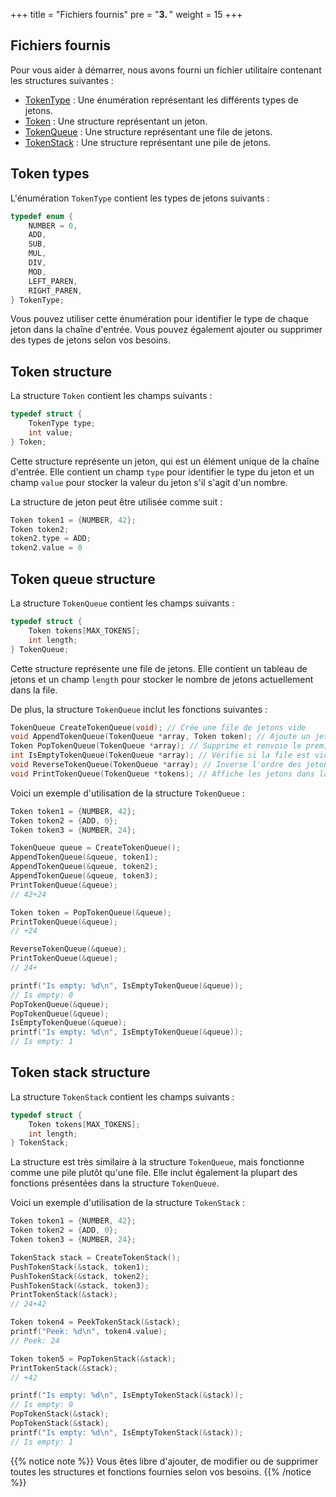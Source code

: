 +++
title = "Fichiers fournis"
pre = "<b>3. </b>"
weight = 15
+++

## Fichiers fournis

Pour vous aider à démarrer, nous avons fourni un fichier utilitaire contenant les structures suivantes :

- [TokenType](#token-types) : Une énumération représentant les différents types de jetons.
- [Token](#token-structure) : Une structure représentant un jeton.
- [TokenQueue](#token-queue-structure) : Une structure représentant une file de jetons.
- [TokenStack](#token-stack-structure) : Une structure représentant une pile de jetons.

## Token types

L'énumération `TokenType` contient les types de jetons suivants :

```c
typedef enum {
    NUMBER = 0,
    ADD,
    SUB,
    MUL,
    DIV,
    MOD,
    LEFT_PAREN,
    RIGHT_PAREN,
} TokenType;
```

Vous pouvez utiliser cette énumération pour identifier le type de chaque jeton dans la chaîne d'entrée. Vous pouvez
également ajouter ou supprimer des types de jetons selon vos besoins.

## Token structure

La structure `Token` contient les champs suivants :

```c
typedef struct {
    TokenType type;
    int value;
} Token;
```

Cette structure représente un jeton, qui est un élément unique de la chaîne d'entrée. Elle contient un champ `type` pour
identifier le type du jeton et un champ `value` pour stocker la valeur du jeton s'il s'agit d'un nombre.

La structure de jeton peut être utilisée comme suit :

```c
Token token1 = {NUMBER, 42};
Token token2;
token2.type = ADD;
token2.value = 0
```

## Token queue structure

La structure `TokenQueue` contient les champs suivants :

```c
typedef struct {
    Token tokens[MAX_TOKENS];
    int length;
} TokenQueue;
```

Cette structure représente une file de jetons. Elle contient un tableau de jetons et un champ `length` pour stocker le
nombre de jetons actuellement dans la file.

De plus, la structure `TokenQueue` inclut les fonctions suivantes :

```c
TokenQueue CreateTokenQueue(void); // Crée une file de jetons vide
void AppendTokenQueue(TokenQueue *array, Token token); // Ajoute un jeton à la fin de la file
Token PopTokenQueue(TokenQueue *array); // Supprime et renvoie le premier jeton de la file
int IsEmptyTokenQueue(TokenQueue *array); // Vérifie si la file est vide
void ReverseTokenQueue(TokenQueue *array); // Inverse l'ordre des jetons dans la file
void PrintTokenQueue(TokenQueue *tokens); // Affiche les jetons dans la file
```

Voici un exemple d'utilisation de la structure `TokenQueue` :

```c
Token token1 = {NUMBER, 42};
Token token2 = {ADD, 0};
Token token3 = {NUMBER, 24};

TokenQueue queue = CreateTokenQueue();
AppendTokenQueue(&queue, token1);
AppendTokenQueue(&queue, token2);
AppendTokenQueue(&queue, token3);
PrintTokenQueue(&queue);
// 42+24

Token token = PopTokenQueue(&queue);
PrintTokenQueue(&queue);
// +24

ReverseTokenQueue(&queue);
PrintTokenQueue(&queue);
// 24+

printf("Is empty: %d\n", IsEmptyTokenQueue(&queue));
// Is empty: 0
PopTokenQueue(&queue);
PopTokenQueue(&queue);
IsEmptyTokenQueue(&queue);
printf("Is empty: %d\n", IsEmptyTokenQueue(&queue));
// Is empty: 1
```

## Token stack structure

La structure `TokenStack` contient les champs suivants :

```c
typedef struct {
    Token tokens[MAX_TOKENS];
    int length;
} TokenStack;
```

La structure est très similaire à la structure `TokenQueue`, mais fonctionne comme une pile plutôt qu'une file. Elle
inclut également la plupart des fonctions présentées dans la structure `TokenQueue`.

Voici un exemple d'utilisation de la structure `TokenStack` :

```c
Token token1 = {NUMBER, 42};
Token token2 = {ADD, 0};
Token token3 = {NUMBER, 24};

TokenStack stack = CreateTokenStack();
PushTokenStack(&stack, token1);
PushTokenStack(&stack, token2);
PushTokenStack(&stack, token3);
PrintTokenStack(&stack);
// 24+42

Token token4 = PeekTokenStack(&stack);
printf("Peek: %d\n", token4.value);
// Peek: 24

Token token5 = PopTokenStack(&stack);
PrintTokenStack(&stack);
// +42

printf("Is empty: %d\n", IsEmptyTokenStack(&stack));
// Is empty: 0
PopTokenStack(&stack);
PopTokenStack(&stack);
printf("Is empty: %d\n", IsEmptyTokenStack(&stack));
// Is empty: 1
```

{{% notice note %}}
Vous êtes libre d'ajouter, de modifier ou de supprimer toutes les structures et fonctions fournies selon vos besoins.
{{% /notice %}}
